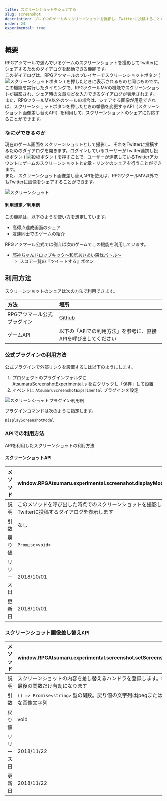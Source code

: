 ```yaml
---
title: スクリーンショットをシェアする
slug: screenshot
description: プレイ中のゲームのスクリーンショットを撮影し、Twitterに投稿することもできる「スクリーンショットダイアログ」の表示を行います。
order: 24
experimental: true
---
```


## 概要
RPGアツマールで遊んでいるゲームのスクリーンショットを撮影してTwitterにシェアするためのダイアログを起動できる機能です。  
このダイアログは、RPGアツマールのプレイヤーでスクリーンショットボタン ( ![スクリーンショットボタン](/images/screenshot_button.png) ) を押したときに表示されるものと同じものです。  
この機能を実行したタイミングで、RPGツクールMVの機能でスクリーンショットが撮影され、シェア時の文章などを入力できるダイアログが表示されます。  
また、RPGツクールMV以外のツールの場合は、シェアする画像が用意できれば、スクリーンショットボタンを押したときの挙動を変更するAPI（スクリーンショット画像差し替えAPI）を利用して、スクリーンショットのシェアに対応することができます。


### なにができるのか
現在のゲーム画面をスクリーンショットとして撮影し、それをTwitterに投稿するためのダイアログを開きます。ログインしているユーザーがTwitter連携し投稿ボタン ( ![投稿ボタン](/images/screenshot_tweet_button.png)  ) を押すことで、ユーザーが連携しているTwitterアカウントにゲームのスクリーンショットと文章・リンクのシェアを行うことができます。  
また、スクリーンショット画像差し替えAPIを使えば、RPGツクールMV以外でもTwitterに画像をシェアすることができます。

![スクリーンショット](/images/screenshot_1.png)


#### 利用想定／利用例

この機能は、以下のような使い方を想定しています。

- 高得点達成画面のシェア
- 友達同士でのゲームの紹介

RPGアツマール公式では例えば次のゲームでこの機能を利用しています。

- [邪神ちゃんドロップキック～和気あいあい殺伐バトル～](https://game.nicovideo.jp/atsumaru/games/gm6253)
  - スコア一覧の『ツイートする』ボタン

## 利用方法

スクリーンショットのシェアは次の方法で利用できます。

方法 | 場所
:---|:---
RPGアツマール公式プラグイン | [Github](https://github.com/atsumaru/mv-plugins/blob/master/plugins/AtsumaruScreenshotExperimental.js)
ゲームAPI | 以下の「APIでの利用方法」を参考に、直接APIを呼び出してください

### 公式プラグインの利用方法

公式プラグインで外部リンクを設置するには以下のようにします。

1. プロジェクトのプラグインフォルダに [AtsumaruScreenshotExperimental.js](https://github.com/atsumaru/mv-plugins/blob/master/plugins/AtsumaruScreenshotExperimental.js) を右クリックし「保存」して設置
1. イベントに `AtsumaruScreenshotExperimental` プラグインを設定

![スクリーンショットプラグイン利用例](/images/screenshot_plugin_sample.png)


プラグインコマンドは次のように指定します。

```
DisplayScreenshotModal
```

### APIでの利用方法
APIを利用したスクリーンショットの利用方法

#### スクリーンショットAPI
メソッド | window.RPGAtsumaru.experimental.screenshot.displayModal();
:---|:---
説明 | このメソッドを呼び出した時点でのスクリーンショットを撮影し、Twitterに投稿するダイアログを表示します
引数 | なし
戻り値 | `Promise<void>`
リリース日 | 2018/10/01
更新日 | 2018/10/01

### スクリーンショット画像差し替えAPI
メソッド | window.RPGAtsumaru.experimental.screenshot.setScreenshotHandler(handler);
:---|:---
説明 | スクリーンショットの内容を差し替えるハンドラを登録します。複数回登録した場合は最後の関数だけ有効になります
引数 | `() => Promise<string>` 型の関数。戻り値の文字列はjpegまたはpng形式かつ `data-url` な画像文字列
戻り値 | void
リリース日 | 2018/11/22
更新日 | 2018/11/22
